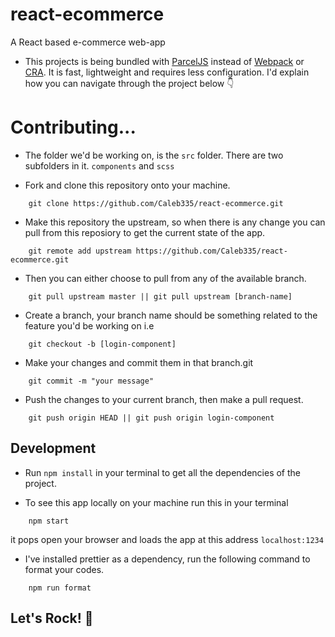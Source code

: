 # react-ecommerce
A React based e-commerce web-app 

* This projects is being bundled with [ParcelJS](https://parceljs.com) instead of [Webpack](https://webpack.js.org) or [CRA](https://create-react-app.dev/docs/getting-started/). It is fast, lightweight and requires less configuration. I'd explain how you can navigate through the project below 👇

# Contributing...

* The folder we'd be working on, is the ```src``` folder. There are two subfolders in it. ```components``` and ```scss```

- Fork and clone this repository onto your machine.
```git 
    git clone https://github.com/Caleb335/react-ecommerce.git
``` 
- Make this repository the upstream, so when there is any change you can pull from this reposiory to get the current state of the app.
```git 
    git remote add upstream https://github.com/Caleb335/react-ecommerce.git
```
- Then you can either choose to pull from any of the available branch.
```git
    git pull upstream master || git pull upstream [branch-name]
```
- Create a branch, your branch name should be something related to the feature you'd be working on i.e
```git
    git checkout -b [login-component]
```
- Make your changes and commit them in that branch.git
```git 
    git commit -m "your message"
```
- Push the changes to your current branch, then make a pull request.
```git
    git push origin HEAD || git push origin login-component
```

## Development

- Run ```npm install``` in your terminal to get all the dependencies of the project.

- To see this app locally on your machine run this in your terminal
```npm 
    npm start
```
it pops open your browser and loads the app at this address ```localhost:1234```

- I've installed prettier as a dependency, run the following command to format your codes.
```npm
    npm run format
```

## Let's Rock! 💪